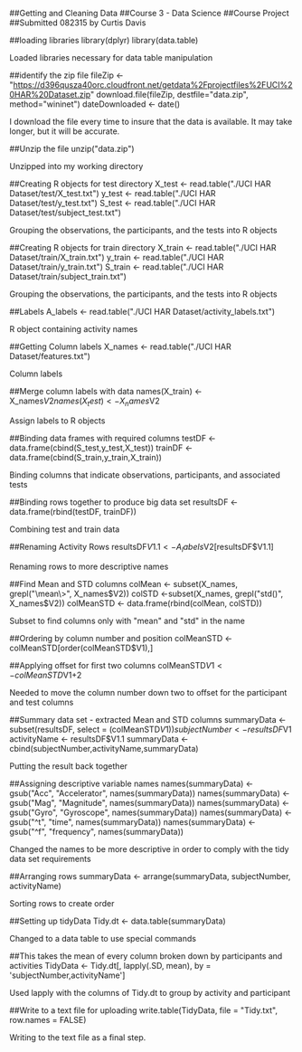 ##Getting and Cleaning Data
##Course 3 - Data Science
##Course Project
##Submitted 082315 by Curtis Davis

##loading libraries
library(dplyr)
library(data.table)

Loaded libraries necessary for data table manipulation

##identify the zip file
fileZip <- "https://d396qusza40orc.cloudfront.net/getdata%2Fprojectfiles%2FUCI%20HAR%20Dataset.zip"
download.file(fileZip, destfile="data.zip", method="wininet")
dateDownloaded <- date()

I download the file every time to insure that the data is available.  It may take longer, but it will be accurate.

##Unzip the file 
unzip("data.zip")

Unzipped into my working directory

##Creating R objects for test directory
X_test <- read.table("./UCI HAR Dataset/test/X_test.txt")
y_test <- read.table("./UCI HAR Dataset/test/y_test.txt")
S_test <- read.table("./UCI HAR Dataset/test/subject_test.txt")

Grouping the observations, the participants, and the tests into R objects

##Creating R objects for train directory
X_train <- read.table("./UCI HAR Dataset/train/X_train.txt")
y_train <- read.table("./UCI HAR Dataset/train/y_train.txt")
S_train <- read.table("./UCI HAR Dataset/train/subject_train.txt")

Grouping the observations, the participants, and the tests into R objects

##Labels
A_labels <- read.table("./UCI HAR Dataset/activity_labels.txt")

R object containing activity names

##Getting Column labels
X_names <- read.table("./UCI HAR Dataset/features.txt")

Column labels

##Merge column labels with data
names(X_train) <- X_names$V2
names(X_test) <- X_names$V2

Assign labels to R objects

##Binding data frames with required columns
testDF <- data.frame(cbind(S_test,y_test,X_test))
trainDF <- data.frame(cbind(S_train,y_train,X_train))

Binding columns that indicate observations, participants, and associated tests

##Binding rows together to produce big data set
resultsDF <- data.frame(rbind(testDF, trainDF))

Combining test and train data

##Renaming Activity Rows
resultsDF$V1.1 <- A_labels$V2[resultsDF$V1.1]

Renaming rows to more descriptive names

##Find Mean and STD columns
colMean <- subset(X_names, grepl("\\mean\\>", X_names$V2))
colSTD <-subset(X_names, grepl("std()", X_names$V2))
colMeanSTD <- data.frame(rbind(colMean, colSTD))

Subset to find columns only with "mean" and "std" in the name

##Ordering by column number and position
colMeanSTD <- colMeanSTD[order(colMeanSTD$V1),]

##Applying offset for first two columns
colMeanSTD$V1 <- colMeanSTD$V1+2

Needed to move the column number down two to offset for the participant and test columns

##Summary data set - extracted Mean and STD columns
summaryData <- subset(resultsDF, select = (colMeanSTD$V1))
subjectNumber <- resultsDF$V1
activityName <- resultsDF$V1.1
summaryData <- cbind(subjectNumber,activityName,summaryData)

Putting the result back together

##Assigning descriptive variable names
names(summaryData) <- gsub("Acc", "Accelerator", names(summaryData))
names(summaryData) <- gsub("Mag", "Magnitude", names(summaryData))
names(summaryData) <- gsub("Gyro", "Gyroscope", names(summaryData))
names(summaryData) <- gsub("^t", "time", names(summaryData))
names(summaryData) <- gsub("^f", "frequency", names(summaryData))

Changed the names to be more descriptive in order to comply with the tidy data set requirements

##Arranging rows
summaryData <- arrange(summaryData, subjectNumber, activityName)

Sorting rows to create order

##Setting up tidyData
Tidy.dt <- data.table(summaryData)

Changed to a data table to use special commands

##This takes the mean of every column broken down by participants and activities
TidyData <- Tidy.dt[, lapply(.SD, mean), by = 'subjectNumber,activityName']

Used lapply with the columns of Tidy.dt to group by activity and participant

##Write to a text file for uploading
write.table(TidyData, file = "Tidy.txt", row.names = FALSE)

Writing to the text file as a final step.
